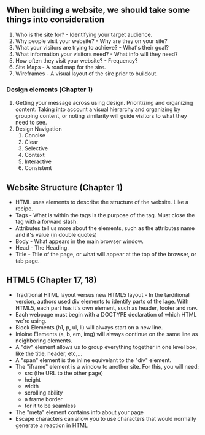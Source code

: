 ## When building a website, we should take some things into consideration

1. Who is the site for? - Identifying your target audience.
1. Why people visit your website? - Why are they on your site? 
1. What your visitors are trying to achieve? - What's their goal? 
1. What information your visitors need? - What info will they need?
1. How often they visit your website? - Frequency?
1. Site Maps - A road map for the sire.
1. Wireframes - A visual layout of the sire prior to buildout.

### Design elements (Chapter 1)

1. Getting your message across using design. Prioritizing and organizing content. Taking into account a visual hierarchy and organizing by grouping content, or noting similarity will  guide visitors to what they need to see.
1. Design Navigation
    1. Concise
    1. Clear
    1. Selective 
    1. Context          
    1. Interactive
    1. Consistent

## Website Structure (Chapter 1)

* HTML uses elements to describe the structure of the website. Like a recipe.
* Tags - What is within the tags is the purpose of the tag. Must close the tag with a forward slash.
* Attributes tell us more about the elements, such as the attributes name and it's value (in double quotes)
* Body - What appears in the main browser window.
* Head - The Heading.
* Title - Ttile of the page, or what will appear at the top of the browser, or tab page.  

## HTML5 (Chapter 17, 18)

* Traditional HTML layout versus new HTML5 layout - In the tarditional version, authors used div elements to identify parts of the lage. With HTML5, each part has it's own element, such as header, footer and nav. 
* Each webpage must begin with a DOCTYPE declaration of which HTML we're using. 
* Block Elements (h1, p, ul, li) will always start on a new line. 
* Inloine Elements (a, b, em, img) will always continue on the same line as neighboring elements. 
* A "div" element allows us to group everything together in one level box, like the title, header, etc,...
* A "span" element is the inline equivelant to the "div" element. 
* The "iframe" element is a window to another site. For this, you will need:
    * src (the URL to the other page) 
    * height
    * width
    * scrolling ability
    * a frame border
    * for it to be seamless
* The "meta" element contains info about your page
* Escape characters can allow you to use characters that would normally generate a reaction in HTML    
